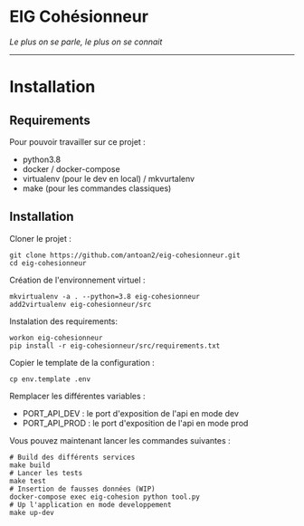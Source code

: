 EIG Cohésionneur<a name="TOP"></a>
===================
*Le plus on se parle, le plus on se connait*

- - - - 
# Installation

## Requirements

Pour pouvoir travailler sur ce projet :
- python3.8
- docker / docker-compose
- virtualenv (pour le dev en local) / mkvurtalenv
- make (pour les commandes classiques)

## Installation

Cloner le projet :

    git clone https://github.com/antoan2/eig-cohesionneur.git
    cd eig-cohesionneur

Création de l'environnement virtuel :

    mkvirtualenv -a . --python=3.8 eig-cohesionneur
    add2virtualenv eig-cohesionneur/src

Instalation des requirements:

    workon eig-cohesionneur
    pip install -r eig-cohesionneur/src/requirements.txt

Copier le template de la configuration :

    cp env.template .env

Remplacer les différentes variables :
- PORT_API_DEV : le port d'exposition de l'api en mode dev
- PORT_API_PROD : le port d'exposition de l'api en mode prod

Vous pouvez maintenant lancer les commandes suivantes :

    # Build des différents services
    make build
    # Lancer les tests
    make test
    # Insertion de fausses données (WIP)
    docker-compose exec eig-cohesion python tool.py
    # Up l'application en mode developpement
    make up-dev